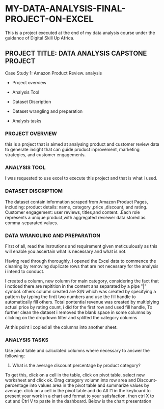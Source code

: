 # MY-DATA-ANALYSIS-FINAL-PROJECT-ON-EXCEL

This is a project executed at the end of my data analysis course under the guidance of Digital Skill Up Africa.


## PROJECT TITLE: DATA ANALYSIS CAPSTONE PROJECT
Case Study 1: Amazon Product Review.
analysis

- Project overview

- Analysis Tool

- Dataset Discription

- Dataset wrangling and preparation

- Analysis tasks

### PROJECT OVERVIEW
this is a project that is aimed at analysing product and customer review data to generate insight that can guide product inprovement, marketing strategies, and customer engagements.

### ANALYSIS TOOL
I was requested to use excel to execute 
this project and that is what i used.

### DATASET DISCRIPTIOM
The dataset contain information scraped from Amazon Product Pages,
including: product details: name, category ,price ,discount, and rating.
Customer engagement: user reviews, titles,and content. .Each role represents 
a unique product,with aggregated reviewer data stored as comma-separated values.

### DATA WRANGLING AND PREPARATION
First of all, read the instrutions and requirement given meticuulously
as this will enable you ascertain what is necessary and what is not.

Having read through thoroughly, i opened the Excel data to commence the cleaning by
removing duplicate rows that are not necessary for the analysis i intend to conduct.

I created a column, new column for main category, considering the fact that i noticed
there are repitition in the content ans separated by a pipe "|" symbol. others column created are S\N 
which was created by specifying a pattern by typing the firdt two numbers and use the fill handle
to automatically fill others. Total pontential revenue was created by multiplying actual price by
rating count, i did for the first row and used fill handle, 
To further clean the dataset i removed the blank space in some columns by clicking on the dropdown filter and
splitted the category columns

At this point i copied all the columns into another sheet.

### ANALYSIS TASKS
Use pivot table and calculated columns where necessary to answer the following:

1. What is the average discount percentage by product category?

To get this, click on a cell in the table, click on pivot table, select new worksheet
and click ok. Drag category volumn into row area and Discount-percentage into values area in the 
pivot table and summarize values by average. click on a cell in the pivot table and do Alt f1 in the keyboard
to present your work in a chart and format to your satisfaction. then ctrl X to cut and Ctrl V to paste in 
the dashboard. Below is the chart presentation
